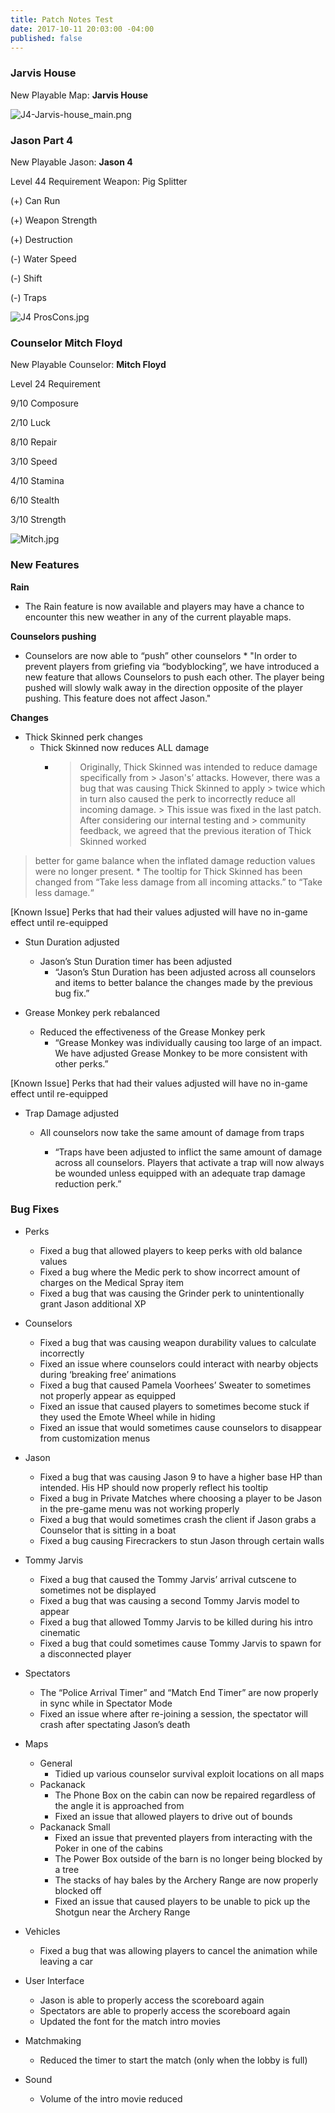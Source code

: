 ```yaml
---
title: Patch Notes Test
date: 2017-10-11 20:03:00 -04:00
published: false
---
```


### Jarvis House

New Playable Map: **Jarvis House**

![J4-Jarvis-house_main.png](/uploads/J4-Jarvis-house_main.png)

### Jason Part 4
New Playable Jason: **Jason 4**

Level 44 Requirement 
Weapon: Pig Splitter

(+) Can Run

(+) Weapon Strength

(+) Destruction

(-) Water Speed 

(-) Shift

(-) Traps	

![J4 ProsCons.jpg](/uploads/J4%20ProsCons.jpg)

### Counselor Mitch Floyd

New Playable Counselor: **Mitch Floyd**

Level 24 Requirement

9/10 Composure

2/10 Luck

8/10 Repair

3/10 Speed

4/10 Stamina

6/10 Stealth

3/10 Strength


![Mitch.jpg](/uploads/Mitch.jpg)



### New Features

**Rain**

* The Rain feature is now available and players may have a chance to encounter this new weather in any of the current playable maps.

**Counselors pushing**

* Counselors are now able to “push” other counselors
        * "In order to prevent players from griefing via “bodyblocking”, we have introduced a new feature that allows Counselors to push each other. The player being pushed will slowly walk away in the direction opposite of the player pushing. This feature does not affect Jason."

**Changes**

* Thick Skinned perk changes
    * Thick Skinned now reduces ALL damage
        * > Originally, Thick Skinned was intended to reduce damage specifically from > Jason's’ attacks. However, there was a bug that was causing Thick Skinned to apply > twice which in turn also caused the perk to incorrectly reduce all incoming damage. > This issue was fixed in the last patch. After considering our internal testing and > community feedback, we agreed that the previous iteration of Thick Skinned worked 
> better for game balance when the inflated damage reduction values were no longer 
> present. 
    * The tooltip for Thick Skinned has been changed from “Take less damage from all incoming attacks.” to “Take less damage.“


[Known Issue] Perks that had their values adjusted will have no in-game effect until re-equipped

* Stun Duration adjusted
    * Jason’s Stun Duration timer has been adjusted
        * “Jason’s Stun Duration has been adjusted across all counselors and items to better balance the changes made by the previous bug fix.”

* Grease Monkey perk rebalanced
    * Reduced the effectiveness of the Grease Monkey perk
        * “Grease Monkey was individually causing too large of an impact. We have adjusted Grease Monkey to be more consistent with other perks.”

[Known Issue] Perks that had their values adjusted will have no in-game effect until re-equipped


* Trap Damage adjusted
    * All counselors now take the same amount of damage from traps

        * “Traps have been adjusted to inflict the same amount of damage across all counselors. Players that activate a trap will now always be wounded unless equipped with an adequate trap damage reduction perk.”

### Bug Fixes

* Perks
    * Fixed a bug that allowed players to keep perks with old balance values
    * Fixed a bug where the Medic perk to show incorrect amount of charges on the Medical Spray item
    * Fixed a bug that was causing the Grinder perk to unintentionally grant Jason additional XP

	
* Counselors
    * Fixed a bug that was causing weapon durability values to calculate incorrectly
    * Fixed an issue where counselors could interact with nearby objects during ‘breaking free’ animations
    * Fixed a bug that caused Pamela Voorhees’ Sweater to sometimes not properly appear as equipped
    * Fixed an issue that caused players to sometimes become stuck if they used the Emote Wheel while in hiding
    * Fixed an issue that would sometimes cause counselors to disappear from customization menus

* Jason
    * Fixed a bug that was causing Jason 9 to have a higher base HP than intended. His HP should now properly reflect his tooltip
    * Fixed a bug in Private Matches where choosing a player to be Jason in the pre-game menu was not working properly
    * Fixed a bug that would sometimes crash the client if Jason grabs a Counselor that is sitting in a boat 
    * Fixed a bug causing Firecrackers to stun Jason through certain walls

* Tommy Jarvis
    * Fixed a bug that caused the Tommy Jarvis’ arrival cutscene to sometimes not be displayed
    * Fixed a bug that was causing a second Tommy Jarvis model to appear
    * Fixed a bug that allowed Tommy Jarvis to be killed during his intro cinematic
    * Fixed a bug that could sometimes cause Tommy Jarvis to spawn for a disconnected player

* Spectators
    * The “Police Arrival Timer” and “Match End Timer” are now properly in sync while in Spectator Mode
    * Fixed an issue where after re-joining a session, the spectator will crash after spectating Jason’s death

* Maps
    * General
        * Tidied up various counselor survival exploit locations on all maps
    * Packanack
        * The Phone Box on the cabin can now be repaired regardless of the angle it is approached from
        * Fixed an issue that allowed players to drive out of bounds 
    * Packanack Small
        * Fixed an issue that prevented players from interacting with the Poker in one of the cabins
        * The Power Box outside of the barn is no longer being blocked by a tree
        * The stacks of hay bales by the Archery Range are now properly blocked off
        * Fixed an issue that caused players to be unable to pick up the Shotgun near the Archery Range 

* Vehicles
    * Fixed a bug that was allowing players to cancel the animation while leaving a car

* User Interface
    * Jason is able to properly access the scoreboard again
    * Spectators are able to properly access the scoreboard again
    * Updated the font for the match intro movies

* Matchmaking
    * Reduced the timer to start the match (only when the lobby is full)

* Sound
    * Volume of the intro movie reduced
